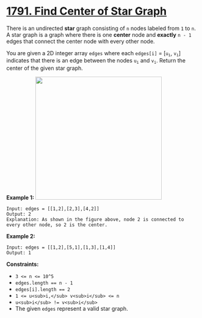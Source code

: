 # [1791. Find Center of Star Graph](https://leetcode.com/problems/find-center-of-star-graph/description/)

There is an undirected **star**  graph consisting of `n` nodes labeled from `1` to `n`. A star graph is a graph where there is one **center**  node and **exactly**  `n - 1` edges that connect the center node with every other node.

You are given a 2D integer array `edges` where each `edges[i]` = [<code>u<sub>i</sub></code>, <code>v<sub>i</sub></code>] indicates that there is an edge between the nodes <code>u<sub>i</sub></code> and <code>v<sub>i</sub></code>. Return the center of the given star graph.


**Example 1:** 
<img alt="" src="https://assets.leetcode.com/uploads/2021/02/24/star_graph.png" style="width: 331px; height: 321px;">

```
Input: edges = [[1,2],[2,3],[4,2]]
Output: 2
Explanation: As shown in the figure above, node 2 is connected to every other node, so 2 is the center.
```

**Example 2:** 

```
Input: edges = [[1,2],[5,1],[1,3],[1,4]]
Output: 1
```

**Constraints:** 

- `3 <= n <= 10^5`
- `edges.length == n - 1`
- `edges[i].length == 2`
- `1 <= u<sub>i,</sub> v<sub>i</sub> <= n`
- `u<sub>i</sub> != v<sub>i</sub>`
- The given `edges` represent a valid star graph.
